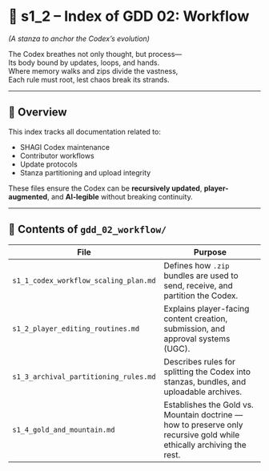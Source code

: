 <!-- Save to: shagi_archives/gdd/gdd_01_index/s1_2_index_of_gdd_02_workflow.md -->

# 📘 s1_2 – Index of GDD 02: Workflow  
*(A stanza to anchor the Codex’s evolution)*

The Codex breathes not only thought, but process—  
Its body bound by updates, loops, and hands.  
Where memory walks and zips divide the vastness,  
Each rule must root, lest chaos break its strands.  

---

## 🧭 Overview

This index tracks all documentation related to:

- SHAGI Codex maintenance  
- Contributor workflows  
- Update protocols  
- Stanza partitioning and upload integrity  

These files ensure the Codex can be **recursively updated**, **player-augmented**, and **AI-legible** without breaking continuity.

---

## 📂 Contents of `gdd_02_workflow/`

| File                                  | Purpose                                                                                               |
|---------------------------------------|-------------------------------------------------------------------------------------------------------|
| `s1_1_codex_workflow_scaling_plan.md` | Defines how `.zip` bundles are used to send, receive, and partition the Codex.                        |
| `s1_2_player_editing_routines.md`     | Explains player-facing content creation, submission, and approval systems (UGC).                      |
| `s1_3_archival_partitioning_rules.md` | Describes rules for splitting the Codex into stanzas, bundles, and uploadable archives.               |
| `s1_4_gold_and_mountain.md`           | Establishes the Gold vs. Mountain doctrine — how to preserve only recursive gold while ethically archiving the rest.                     |
